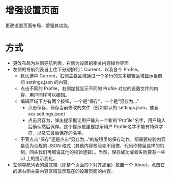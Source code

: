 # 增强设置页面
更改设置页面布局，增强其功能。

# 方式
- 更改布局为左侧导航列表，右侧为设置的相关内容操作界面
- 左侧的导航列表自上往下分别排列：Current，以及各个 Profile。
  - 默认选中 Current，右侧主要区域通过一个多行的文本编辑区域显示当前的 settings.json 的内容。
  - 点击不同的 Profile，右侧加载显示不同的 Profile 对应的设置文件的内容，用户同样可以编辑。
  - 编辑区域下方有两个按钮，一个是“保存”，一个是“另存为...”
    - 点击保存，保存当前修改的文件（例如默认的 settings.json，或者 xxx.settings.json）
    - 点击另存为，弹出提示框让用户输入一个新的“Profile”名字，用户输入后确认然后保存。这个提示框里要提示用户 Profile名字不能有特殊字符，以及它最后保存的名字。
  - 不管点击“保存”还是点击“另存为...”的按钮里的保存动作，都需要校验内容是否为合规的 JSON 格式（其他内容校验先不用做，代码你预留这样的机制，回头我们再细说其他的校验逻辑）。当然，保存成功或者失败要有一些 UI 上的提示变化。
- 左侧导航列表的最底端（即整个页面的下对齐那里）放置一个 About，点击它的话右侧主要内容区域显示现在的设置页面的内容。

